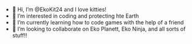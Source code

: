- 👋 Hi, I’m @EkoKit24 and I love kitties!
- 👀 I’m interested in coding and protecting hte Earth
- 🌱 I’m currently learning how to code games with the help of a friend
- 💞️ I’m looking to collaborate on Eko Planett, Eko Ninja, and all sorts of stuff!!

<!---
EkoKit24/EkoKit24 is a ✨ special ✨ repository because its `README.md` (this file) appears on your GitHub profile.
You can click the Preview link to take a look at your changes.
--->
